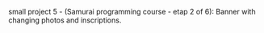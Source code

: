 small project 5 - (Samurai programming course - etap 2 of 6): Banner with changing photos and inscriptions.
